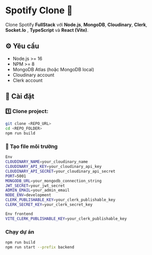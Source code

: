 # Spotify Clone 🎵

Clone Spotify **FullStack** với **Node.js**, **MongoDB**, **Cloudinary**, **Clerk**, **Socket.Io** , **TypeScript** và **React (Vite)**.

## ⚙ Yêu cầu

- Node.js >= 16
- NPM >= 8
- MongoDB Atlas (hoặc MongoDB local)
- Cloudinary account
- Clerk account

## 🚀 Cài đặt

### 1️⃣ Clone project:
```bash
git clone <REPO_URL>
cd <REPO_FOLDER>
npm run build
```
### 🌱 Tạo file môi trường
```bash
Env  
CLOUDINARY_NAME=your_cloudinary_name
CLOUDINARY_API_KEY=your_cloudinary_api_key
CLOUDINARY_API_SECRET=your_cloudinary_api_secret
PORT=5001
MONGODB_URL=your_mongodb_connection_string
JWT_SECRET=your_jwt_secret
ADMIN_EMAIL=your_admin_email
NODE_ENV=development
CLERK_PUBLISHABLE_KEY=your_clerk_publishable_key
CLERK_SECRET_KEY=your_clerk_secret_key

Env frontend
VITE_CLERK_PUBLISHABLE_KEY=your_clerk_publishable_key

```

### Chạy dự án
```bash
npm run build
npm run start --prefix backend
```



